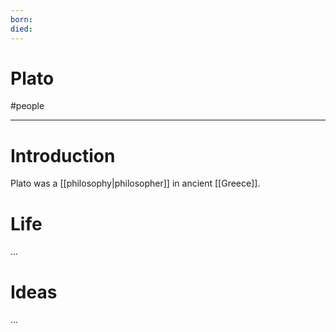 ```yaml
---
born: 
died: 
---
```

# Plato
#people 

---
# Introduction
Plato was a [[philosophy|philosopher]] in ancient [[Greece]]. 

# Life
...
# Ideas
...